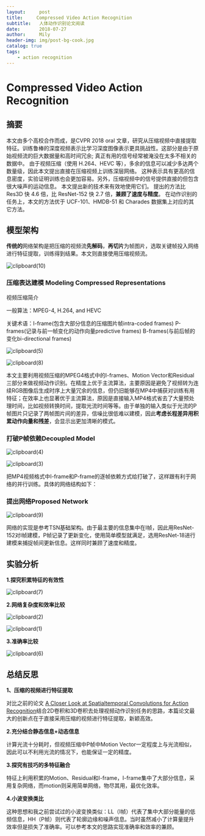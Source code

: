 ```yaml
---
layout:     post
title:     Compressed Video Action Recognition
subtitle:   人体动作识别论文阅读
date:       2018-07-27
author:     Mily
header-img: img/post-bg-cook.jpg
catalog: true
tags:
    - action recognition
---
```


# **Compressed Video Action Recognition**

## **摘要**

本文由多个高校合作而成，是CVPR 2018  oral 文章，研究从压缩视频中直接提取特征。训练鲁棒的深度视频表示比学习深度图像表示更具挑战性。这部分是由于原始视频流的巨大数据量和高时间冗余; 真正有用的信号经常被淹没在太多不相关的数据中。 由于视频压缩（使用 H.264、HEVC 等），多余的信息可以减少多达两个数量级，因此本文提出直接在压缩视频上训练深层网络。 这种表示具有更高的信息密度，实验证明训练也会更加容易。另外，压缩视频中的信号提供直接的但包含很大噪声的运动信息。 本文提出新的技术来有效地使用它们。 提出的方法比 Res3D 快 4.6 倍，比 ResNet-152 快 2.7 倍，**兼顾了速度与精度**。 在动作识别的任务上，本文的方法优于 UCF-101、HMDB-51 和 Charades 数据集上对应的其它方法。

## **模型架构**

**传统的**网络架构是把压缩的视频流**先解码**，**再切片**为帧图片，选取关键帧投入网络进行特征提取，训练得到结果。本文则直接使用压缩视频流。

![clipboard(10)](/../img/2018-07-27-Compressed-Video-Action-Recognition/clipboard(10).png)

### **压缩表达建模 Modeling Compressed Representations**

视频压缩简介

一般算法：MPEG-4, H.264, and HEVC

关键术语：I-frame(包含大部分信息的压缩图片帧intra-coded frames) P-frames(记录与前一帧变化的动作向量predictive frames) B-frames(与前后帧的变化bi-directional frames)

![clipboard(5)](/../img/2018-07-27-Compressed-Video-Action-Recognition/clipboard(5).png)

![clipboard(8)](../img/2018-07-27-Compressed-Video-Action-Recognition/clipboard(8).png)

本文主要利用视频压缩的MPEG4格式中的I-frames、Motion Vector和Residual三部分来做视频动作识别。在精度上优于主流算法，主要原因是避免了视频转为连续RGB图像后生成时序上大量冗余的信息，但仍旧能够在MP4中捕获对训练有用特征；在效率上也显著优于主流算法，原因是直接输入MP4格式省去了大量预处理时间，比如视频转换时间，提取光流时间等等。由于单独的输入类似于光流的P帧图片只记录了两帧图片间的差异，信噪比很低难以建模，因此**考虑长程差异用积累动作向量和残差**，会显示出更加清晰的模式。

### **打破P帧依赖Decoupled Model**

![clipboard(4)](/../img/2018-07-27-Compressed-Video-Action-Recognition/clipboard(4).png)

![clipboard(3)](/../img/2018-07-27-Compressed-Video-Action-Recognition/clipboard(3).png)

把MP4视频格式中I-frame和P-frame的逐帧依赖方式给打破了，这样跟有利于网络的并行训练。具体的网络结构如下：

### **提出网络Proposed Network**

![clipboard(9)](/../img/2018-07-27-Compressed-Video-Action-Recognition/clipboard(9).png)

网络的实现是参考TSN基础架构。由于最主要的信息集中在I帧，因此用ResNet-152对I帧建模，P帧记录了更新变化，使用简单模型就满足，选用ResNet-18进行建模来捕捉帧间更新信息。这样同时兼顾了速度和精度。

## **实验分析**

**1.探究积累特征的有效性**

![clipboard(7)](/../img/2018-07-27-Compressed-Video-Action-Recognition/clipboard(7).png)

**2.网络复杂度和效率比较**

![clipboard(2)](/../img/2018-07-27-Compressed-Video-Action-Recognition/clipboard(2).png)

![clipboard(1)](/../img/2018-07-27-Compressed-Video-Action-Recognition/clipboard(1).png)

**3.准确率比较**

![clipboard(6)](/../img/2018-07-27-Compressed-Video-Action-Recognition/clipboard(6).png)

## **总结反思**

**1、压缩的视频进行特征提取**

对比之前的论文 [A Closer Look at Spatialtemporal Convolutions for Action Recognition](https://link.zhihu.com/?target=https%3A//arxiv.org/pdf/1711.11248.pdf)结合2D卷积和3D卷积去处理视频动作识别任务的思路，本篇论文最大的创新点在于直接采用压缩的视频进行特征提取，新颖高效。

**2.充分结合静态信息+动态信息**

计算光流十分耗时，但视频压缩中P帧中Motion Vector一定程度上与光流相似，因此可以不利用光流的情况下，也能保证一定的精度。

**3.探究有技巧的多特征融合**

特征上利用积累的Motion、Residual和I-frame，I-frame集中了大部分信息，采用复杂网络，而motion则采用简单网络，物尽其用，最优化效率。

**4.小波变换类比**

这种思想和我之前尝试过的小波变换类似：LL（I帧）代表了集中大部分能量的低频信息，HH（P帧）则代表了轮廓边缘和噪声信息。当时虽然减小了计算量提升效率但是损失了准确率。可以参考本文的思路实现准确率和效率的兼顾。